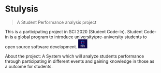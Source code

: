 # Stulysis
> A Student Performance analysis project

This is a participating project in SCI 2020 (Student Code-In). Student Code-in is a global program to introduce university/pre-university students to open source software development. <img src = "https://github.com/CapTen101/Stulysis/blob/master/sci.jpeg" height = "30" width = "30">

About the project: A System which will analyze students performance through participating in different events and gaining knowledge in those as a outcome for students.

